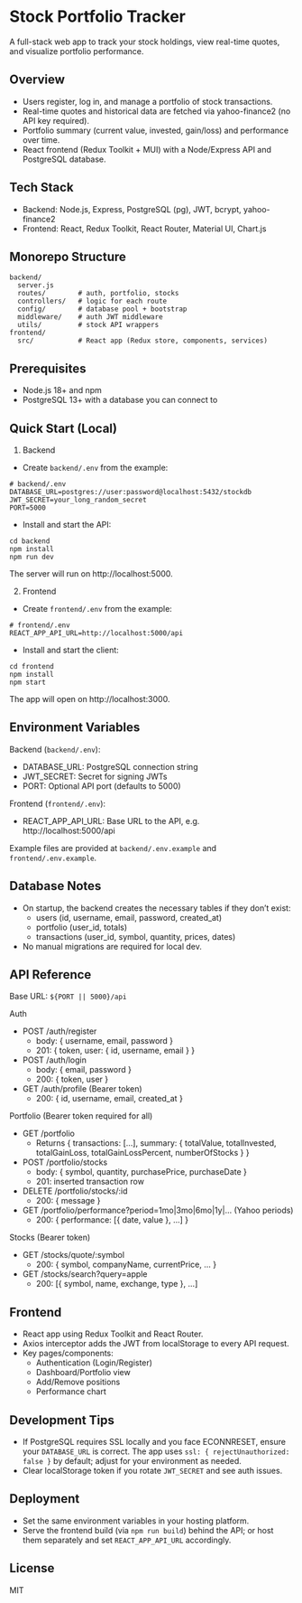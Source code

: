 # Stock Portfolio Tracker

A full-stack web app to track your stock holdings, view real-time quotes, and visualize portfolio performance.

## Overview

- Users register, log in, and manage a portfolio of stock transactions.
- Real-time quotes and historical data are fetched via yahoo-finance2 (no API key required).
- Portfolio summary (current value, invested, gain/loss) and performance over time.
- React frontend (Redux Toolkit + MUI) with a Node/Express API and PostgreSQL database.

## Tech Stack

- Backend: Node.js, Express, PostgreSQL (pg), JWT, bcrypt, yahoo-finance2
- Frontend: React, Redux Toolkit, React Router, Material UI, Chart.js

## Monorepo Structure

```
backend/
  server.js
  routes/        # auth, portfolio, stocks
  controllers/   # logic for each route
  config/        # database pool + bootstrap
  middleware/    # auth JWT middleware
  utils/         # stock API wrappers
frontend/
  src/           # React app (Redux store, components, services)
```

## Prerequisites

- Node.js 18+ and npm
- PostgreSQL 13+ with a database you can connect to

## Quick Start (Local)

1) Backend

- Create `backend/.env` from the example:

```
# backend/.env
DATABASE_URL=postgres://user:password@localhost:5432/stockdb
JWT_SECRET=your_long_random_secret
PORT=5000
```

- Install and start the API:

```
cd backend
npm install
npm run dev
```

The server will run on http://localhost:5000.

2) Frontend

- Create `frontend/.env` from the example:

```
# frontend/.env
REACT_APP_API_URL=http://localhost:5000/api
```

- Install and start the client:

```
cd frontend
npm install
npm start
```

The app will open on http://localhost:3000.

## Environment Variables

Backend (`backend/.env`):
- DATABASE_URL: PostgreSQL connection string
- JWT_SECRET: Secret for signing JWTs
- PORT: Optional API port (defaults to 5000)

Frontend (`frontend/.env`):
- REACT_APP_API_URL: Base URL to the API, e.g. http://localhost:5000/api

Example files are provided at `backend/.env.example` and `frontend/.env.example`.

## Database Notes

- On startup, the backend creates the necessary tables if they don’t exist:
  - users (id, username, email, password, created_at)
  - portfolio (user_id, totals)
  - transactions (user_id, symbol, quantity, prices, dates)
- No manual migrations are required for local dev.

## API Reference

Base URL: `${PORT || 5000}/api`

Auth
- POST /auth/register
  - body: { username, email, password }
  - 201: { token, user: { id, username, email } }
- POST /auth/login
  - body: { email, password }
  - 200: { token, user }
- GET /auth/profile (Bearer token)
  - 200: { id, username, email, created_at }

Portfolio (Bearer token required for all)
- GET /portfolio
  - Returns { transactions: [...], summary: { totalValue, totalInvested, totalGainLoss, totalGainLossPercent, numberOfStocks } }
- POST /portfolio/stocks
  - body: { symbol, quantity, purchasePrice, purchaseDate }
  - 201: inserted transaction row
- DELETE /portfolio/stocks/:id
  - 200: { message }
- GET /portfolio/performance?period=1mo|3mo|6mo|1y|... (Yahoo periods)
  - 200: { performance: [{ date, value }, ...] }

Stocks (Bearer token)
- GET /stocks/quote/:symbol
  - 200: { symbol, companyName, currentPrice, ... }
- GET /stocks/search?query=apple
  - 200: [{ symbol, name, exchange, type }, ...]

## Frontend

- React app using Redux Toolkit and React Router.
- Axios interceptor adds the JWT from localStorage to every API request.
- Key pages/components:
  - Authentication (Login/Register)
  - Dashboard/Portfolio view
  - Add/Remove positions
  - Performance chart

## Development Tips

- If PostgreSQL requires SSL locally and you face ECONNRESET, ensure your `DATABASE_URL` is correct. The app uses `ssl: { rejectUnauthorized: false }` by default; adjust for your environment as needed.
- Clear localStorage token if you rotate `JWT_SECRET` and see auth issues.

## Deployment

- Set the same environment variables in your hosting platform.
- Serve the frontend build (via `npm run build`) behind the API; or host them separately and set `REACT_APP_API_URL` accordingly.

## License

MIT
